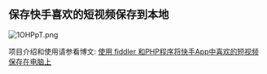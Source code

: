 ## 保存快手喜欢的短视频保存到本地

![1OHPpT.png](https://s2.ax1x.com/2020/02/14/1OHPpT.png)

项目介绍和使用请参看博文: [使用 fiddler 和PHP程序将快手App中喜欢的短视频保存在电脑上](https://www.cnblogs.com/fsong/p/12305985.html)



